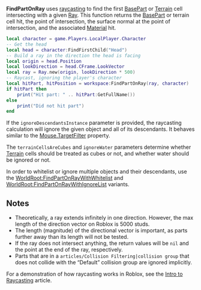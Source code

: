 **FindPartOnRay** uses [raycasting](https://developer.roblox.com/articles/Raycasting) to find the first [BasePart](https://developer.roblox.com/en-us/api-reference/class/BasePart) or [Terrain](https://developer.roblox.com/en-us/api-reference/class/Terrain) cell intersecting with a given [Ray](https://developer.roblox.com/en-us/api-reference/datatype/Ray). This function returns the [BasePart](https://developer.roblox.com/en-us/api-reference/class/BasePart) or terrain cell hit, the point of intersection, the surface normal at the point of intersection, and the associated [Material](https://developer.roblox.com/en-us/api-reference/enum/Material) hit.

```lua
local character = game.Players.LocalPlayer.Character
-- Get the head
local head = character:FindFirstChild("Head")
-- Build a ray in the direction the head is facing
local origin = head.Position
local lookDirection = head.CFrame.LookVector
local ray = Ray.new(origin, lookDirection * 500)
-- Raycast, ignoring the player's character
local hitPart, hitPosition = workspace:FindPartOnRay(ray, character)
if hitPart then
    print("Hit part: " .. hitPart:GetFullName())
else
    print("Did not hit part")
end
``` 

If the `ignoreDescendantsInstance` parameter is provided, the raycasting calculation will ignore the given object and all of its descendants. It behaves similar to the [Mouse.TargetFilter](https://developer.roblox.com/en-us/api-reference/property/Mouse/TargetFilter) property.

The `terrainCellsAreCubes` and `ignoreWater` parameters determine whether [Terrain](https://developer.roblox.com/en-us/api-reference/class/Terrain) cells should be treated as cubes or not, and whether water should be ignored or not.

In order to whitelist or ignore multiple objects and their descendants, use the [WorldRoot:FindPartOnRayWithWhitelist](https://developer.roblox.com/en-us/api-reference/function/WorldRoot/FindPartOnRayWithWhitelist) and [WorldRoot:FindPartOnRayWithIgnoreList](https://developer.roblox.com/en-us/api-reference/function/WorldRoot/FindPartOnRayWithIgnoreList) variants.

Notes
-----

*   Theoretically, a ray extends infinitely in one direction. However, the max length of the direction vector on Roblox is 5000 studs.
*   The length (magnitude) of the directional vector is important, as parts further away than its length will not be tested.
*   If the ray does not intersect anything, the return values will be `nil` and the point at the end of the ray, respectively.
*   Parts that are in a `articles/Collision Filtering|collision group` that does not collide with the “Default” collision group are ignored implicitly.

For a demonstration of how raycasting works in Roblox, see the [Intro to Raycasting](https://developer.roblox.com/articles/Raycasting) article.